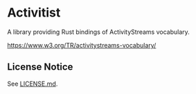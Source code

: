 # Activitist

A library providing Rust bindings of ActivityStreams vocabulary.

https://www.w3.org/TR/activitystreams-vocabulary/

## License Notice

See [LICENSE.md](./LICENSE.md).
